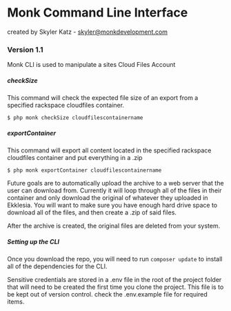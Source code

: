 # Monk Command Line Interface
created by Skyler Katz - skyler@monkdevelopment.com

### Version 1.1
Monk CLI is used to manipulate a sites Cloud Files Account  

##### checkSize
This command will check the expected file size of an export from a specified rackspace cloudfiles container.
```
$ php monk checkSize cloudfilescontainername
```

##### exportContainer
This command will export all content located in the specified rackspace cloudfiles container and put everything in a .zip

```
$ php monk exportContainer cloudfilescontainername
```
Future goals are to automatically upload the archive to a web server that the user can download from.
Currently it will loop through all of the files in their container and only download the original of whatever they uploaded in Ekklesia.
You will want to make sure you have enough hard drive space to download all of the files, and then create a .zip of said files.  

After the archive is created, the original files are deleted from your system.

##### Setting up the CLI
Once you download the repo, you will need to run `composer update` to install all of the dependencies for the CLI.

Sensitive credentials are stored in a .env file in the root of the project folder that will need to be created the first time you clone the project.  This file is to be kept out of version control.
check the .env.example file for required items.
